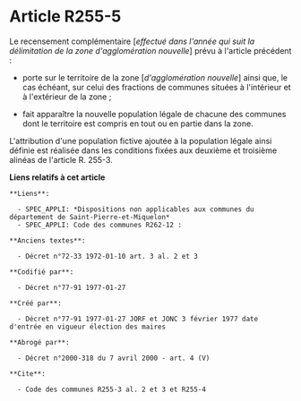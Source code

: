 # Article R255-5

Le recensement complémentaire [*effectué dans l'année qui suit la délimitation de la zone d'agglomération nouvelle*] prévu à
l'article précédent : 

- porte sur le territoire de la zone [*d'agglomération nouvelle*] ainsi que, le cas échéant, sur celui des fractions de
communes situées à l'intérieur et à l'extérieur de la zone ; 

- fait apparaître la nouvelle population légale de chacune des communes dont le territoire est compris en tout ou en partie
dans la zone. 

L'attribution d'une population fictive ajoutée à la population légale ainsi définie est réalisée dans les conditions fixées
aux deuxième et troisième alinéas de l'article R. 255-3.

**Liens relatifs à cet article**

	**Liens**:

	  - SPEC_APPLI: *Dispositions non applicables aux communes du département de Saint-Pierre-et-Miquelon*
	  - SPEC_APPLI: Code des communes R262-12 :

	**Anciens textes**:

	  - Décret n°72-33 1972-01-10 art. 3 al. 2 et 3

	**Codifié par**:

	  - Décret n°77-91 1977-01-27

	**Créé par**:

	  - Décret n°77-91 1977-01-27 JORF et JONC 3 février 1977 date d'entrée en vigueur élection des maires

	**Abrogé par**:

	  - Décret n°2000-318 du 7 avril 2000 - art. 4 (V)

	**Cite**:

	  - Code des communes R255-3 al. 2 et 3 et R255-4
